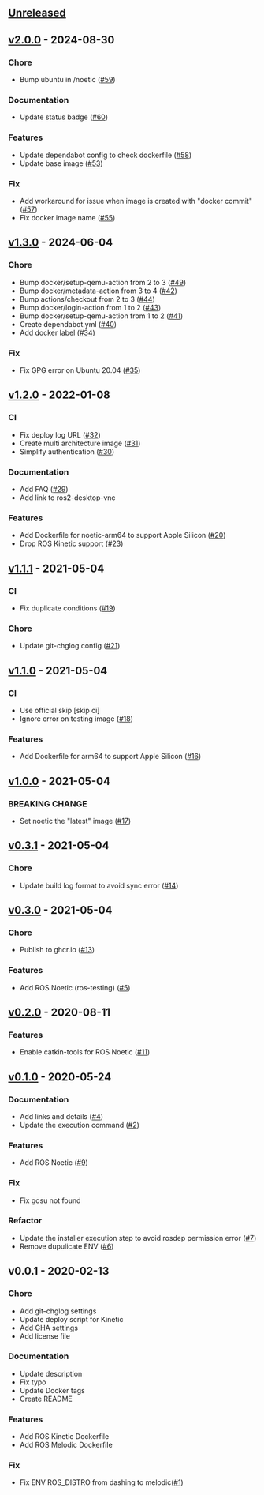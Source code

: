 <a name="unreleased"></a>
## [Unreleased]


<a name="v2.0.0"></a>
## [v2.0.0] - 2024-08-30
### Chore
- Bump ubuntu in /noetic ([#59](https://github.com/Tiryoh/docker-ros-desktop-vnc/issues/59))

### Documentation
- Update status badge ([#60](https://github.com/Tiryoh/docker-ros-desktop-vnc/issues/60))

### Features
- Update dependabot config to check dockerfile ([#58](https://github.com/Tiryoh/docker-ros-desktop-vnc/issues/58))
- Update base image ([#53](https://github.com/Tiryoh/docker-ros-desktop-vnc/issues/53))

### Fix
- Add workaround for issue when image is created with "docker commit" ([#57](https://github.com/Tiryoh/docker-ros-desktop-vnc/issues/57))
- Fix docker image name ([#55](https://github.com/Tiryoh/docker-ros-desktop-vnc/issues/55))


<a name="v1.3.0"></a>
## [v1.3.0] - 2024-06-04
### Chore
- Bump docker/setup-qemu-action from 2 to 3 ([#49](https://github.com/Tiryoh/docker-ros-desktop-vnc/issues/49))
- Bump docker/metadata-action from 3 to 4 ([#42](https://github.com/Tiryoh/docker-ros-desktop-vnc/issues/42))
- Bump actions/checkout from 2 to 3 ([#44](https://github.com/Tiryoh/docker-ros-desktop-vnc/issues/44))
- Bump docker/login-action from 1 to 2 ([#43](https://github.com/Tiryoh/docker-ros-desktop-vnc/issues/43))
- Bump docker/setup-qemu-action from 1 to 2 ([#41](https://github.com/Tiryoh/docker-ros-desktop-vnc/issues/41))
- Create dependabot.yml ([#40](https://github.com/Tiryoh/docker-ros-desktop-vnc/issues/40))
- Add docker label ([#34](https://github.com/Tiryoh/docker-ros-desktop-vnc/issues/34))

### Fix
- Fix GPG error on Ubuntu 20.04 ([#35](https://github.com/Tiryoh/docker-ros-desktop-vnc/issues/35))


<a name="v1.2.0"></a>
## [v1.2.0] - 2022-01-08
### CI
- Fix deploy log URL ([#32](https://github.com/Tiryoh/docker-ros-desktop-vnc/issues/32))
- Create multi architecture image ([#31](https://github.com/Tiryoh/docker-ros-desktop-vnc/issues/31))
- Simplify authentication ([#30](https://github.com/Tiryoh/docker-ros-desktop-vnc/issues/30))

### Documentation
- Add FAQ ([#29](https://github.com/Tiryoh/docker-ros-desktop-vnc/issues/29))
- Add link to ros2-desktop-vnc

### Features
- Add Dockerfile for noetic-arm64 to support Apple Silicon ([#20](https://github.com/Tiryoh/docker-ros-desktop-vnc/issues/20))
- Drop ROS Kinetic support ([#23](https://github.com/Tiryoh/docker-ros-desktop-vnc/issues/23))


<a name="v1.1.1"></a>
## [v1.1.1] - 2021-05-04
### CI
- Fix duplicate conditions ([#19](https://github.com/Tiryoh/docker-ros-desktop-vnc/issues/19))

### Chore
- Update git-chglog config ([#21](https://github.com/Tiryoh/docker-ros-desktop-vnc/issues/21))


<a name="v1.1.0"></a>
## [v1.1.0] - 2021-05-04
### CI
- Use official skip [skip ci]
- Ignore error on testing image ([#18](https://github.com/Tiryoh/docker-ros-desktop-vnc/issues/18))

### Features
- Add Dockerfile for arm64 to support Apple Silicon ([#16](https://github.com/Tiryoh/docker-ros-desktop-vnc/issues/16))


<a name="v1.0.0"></a>
## [v1.0.0] - 2021-05-04
### BREAKING CHANGE
- Set noetic the "latest" image ([#17](https://github.com/Tiryoh/docker-ros-desktop-vnc/issues/17))


<a name="v0.3.1"></a>
## [v0.3.1] - 2021-05-04
### Chore
- Update build log format to avoid sync error ([#14](https://github.com/Tiryoh/docker-ros-desktop-vnc/issues/14))


<a name="v0.3.0"></a>
## [v0.3.0] - 2021-05-04
### Chore
- Publish to ghcr.io ([#13](https://github.com/Tiryoh/docker-ros-desktop-vnc/issues/13))

### Features
- Add ROS Noetic (ros-testing) ([#5](https://github.com/Tiryoh/docker-ros-desktop-vnc/issues/5))


<a name="v0.2.0"></a>
## [v0.2.0] - 2020-08-11
### Features
- Enable catkin-tools for ROS Noetic ([#11](https://github.com/Tiryoh/docker-ros-desktop-vnc/issues/11))


<a name="v0.1.0"></a>
## [v0.1.0] - 2020-05-24
### Documentation
- Add links and details ([#4](https://github.com/Tiryoh/docker-ros-desktop-vnc/issues/4))
- Update the execution command ([#2](https://github.com/Tiryoh/docker-ros-desktop-vnc/issues/2))

### Features
- Add ROS Noetic ([#9](https://github.com/Tiryoh/docker-ros-desktop-vnc/issues/9))

### Fix
- Fix gosu not found

### Refactor
- Update the installer execution step to avoid rosdep permission error ([#7](https://github.com/Tiryoh/docker-ros-desktop-vnc/issues/7))
- Remove dupulicate ENV ([#6](https://github.com/Tiryoh/docker-ros-desktop-vnc/issues/6))


<a name="v0.0.1"></a>
## v0.0.1 - 2020-02-13
### Chore
- Add git-chglog settings
- Update deploy script for Kinetic
- Add GHA settings
- Add license file

### Documentation
- Update description
- Fix typo
- Update Docker tags
- Create README

### Features
- Add ROS Kinetic Dockerfile
- Add ROS Melodic Dockerfile

### Fix

- Fix ENV ROS_DISTRO from dashing to melodic([#1](https://github.com/Tiryoh/docker_ros-desktop-vnc/pull/1))

[Unreleased]: https://github.com/Tiryoh/docker-ros-desktop-vnc/compare/v2.0.0...HEAD
[v2.0.0]: https://github.com/Tiryoh/docker-ros-desktop-vnc/compare/v1.3.0...v2.0.0
[v1.3.0]: https://github.com/Tiryoh/docker-ros-desktop-vnc/compare/v1.2.0...v1.3.0
[v1.2.0]: https://github.com/Tiryoh/docker-ros-desktop-vnc/compare/v1.1.1...v1.2.0
[v1.1.1]: https://github.com/Tiryoh/docker-ros-desktop-vnc/compare/v1.1.0...v1.1.1
[v1.1.0]: https://github.com/Tiryoh/docker-ros-desktop-vnc/compare/v1.0.0...v1.1.0
[v1.0.0]: https://github.com/Tiryoh/docker-ros-desktop-vnc/compare/v0.3.1...v1.0.0
[v0.3.1]: https://github.com/Tiryoh/docker-ros-desktop-vnc/compare/v0.3.0...v0.3.1
[v0.3.0]: https://github.com/Tiryoh/docker-ros-desktop-vnc/compare/v0.2.0...v0.3.0
[v0.2.0]: https://github.com/Tiryoh/docker-ros-desktop-vnc/compare/v0.1.0...v0.2.0
[v0.1.0]: https://github.com/Tiryoh/docker-ros-desktop-vnc/compare/v0.0.1...v0.1.0
